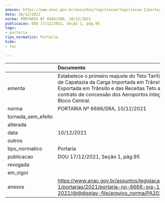 ```yaml
---
anexos: https://www.anac.gov.br/assuntos/legislacao/legislacao-1/portarias/2021/portaria-no-6666-sra-10-12-2021/@@display-file/arquivo_norma/PA2021-6666.pdf
data: 10/12/2021
norma: PORTARIA Nº 6666/SRA, 10/12/2021
publicacao: DOU 17/12/2021, Seção 1, pág.95
tags:
- portaria
tipo_normatico: Portaria
hide: 
- toc 
 
---
```


|                    | Documento                                                                                                                                                                                                                                 |
|:-------------------|:------------------------------------------------------------------------------------------------------------------------------------------------------------------------------------------------------------------------------------------|
| ementa             | Estabelece o primeiro reajuste do Teto Tarifário da Tarifa de Capatazia da Carga Importada em Trânsito e Carga Exportada em Trânsito e das Receitas Teto aplicáveis ao contrato de concessão dos Aeroportos integrantes do Bloco Central. |
| norma              | PORTARIA Nº 6666/SRA, 10/12/2021                                                                                                                                                                                                          |
| tornada_sem_efeito |                                                                                                                                                                                                                                           |
| alterada           |                                                                                                                                                                                                                                           |
| data               | 10/12/2021                                                                                                                                                                                                                                |
| outros             |                                                                                                                                                                                                                                           |
| tipo_normatico     | Portaria                                                                                                                                                                                                                                  |
| publicacao         | DOU 17/12/2021, Seção 1, pág.95                                                                                                                                                                                                           |
| revogada           |                                                                                                                                                                                                                                           |
| em_vigor           |                                                                                                                                                                                                                                           |
| anexos             | https://www.anac.gov.br/assuntos/legislacao/legislacao-1/portarias/2021/portaria-no-6666-sra-10-12-2021/@@display-file/arquivo_norma/PA2021-6666.pdf                                                                                      |